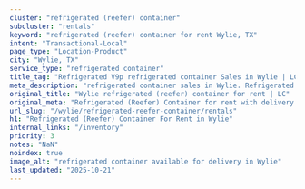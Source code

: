 ```yaml
---
cluster: "refrigerated (reefer) container"
subcluster: "rentals"
keyword: "refrigerated (reefer) container for rent Wylie, TX"
intent: "Transactional-Local"
page_type: "Location-Product"
city: "Wylie, TX"
service_type: "refrigerated container"
title_tag: "Refrigerated V9p refrigerated container Sales in Wylie | LC Container"
meta_description: "refrigerated container sales in Wylie. Refrigerated containers with climate control. Fast delivery, competitive pricing. Serving refrigerated reefer container area. Quote ID: FSX. Call (214) 524-4168 for your free quote today."
original_title: "Wylie refrigerated (reefer) container for rent | LC"
original_meta: "Refrigerated (Reefer) Container for rent with delivery in Wylie, TX. LC Container — local Since 2003. Get pricing today."
url_slug: "/wylie/refrigerated-reefer-container/rentals"
h1: "Refrigerated (Reefer) Container For Rent in Wylie"
internal_links: "/inventory"
priority: 3
notes: "NaN"
noindex: true
image_alt: "refrigerated container available for delivery in Wylie"
last_updated: "2025-10-21"
---
```


<!-- TODO: Add unique city/inventory copy, images, and internal links here. -->
